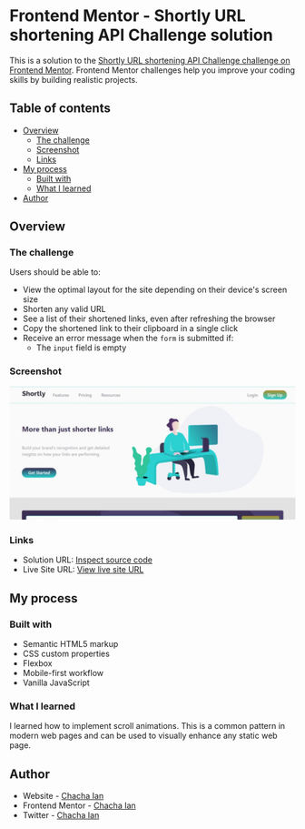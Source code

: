 # Frontend Mentor - Shortly URL shortening API Challenge solution

This is a solution to the [Shortly URL shortening API Challenge challenge on Frontend Mentor](https://www.frontendmentor.io/challenges/url-shortening-api-landing-page-2ce3ob-G). Frontend Mentor challenges help you improve your coding skills by building realistic projects. 

## Table of contents

- [Overview](#overview)
  - [The challenge](#the-challenge)
  - [Screenshot](#screenshot)
  - [Links](#links)
- [My process](#my-process)
  - [Built with](#built-with)
  - [What I learned](#what-i-learned)
- [Author](#author)


## Overview

### The challenge

Users should be able to:

- View the optimal layout for the site depending on their device's screen size
- Shorten any valid URL
- See a list of their shortened links, even after refreshing the browser
- Copy the shortened link to their clipboard in a single click
- Receive an error message when the `form` is submitted if:
  - The `input` field is empty

### Screenshot

![](./images/solution_screenshot.jpeg)

### Links

- Solution URL: [Inspect source code](https://github.com/Dezynre/shortly_url_shortener)
- Live Site URL: [View live site URL](https://dezynre.github.io/shortly_url_shortener/)

## My process

### Built with

- Semantic HTML5 markup
- CSS custom properties
- Flexbox
- Mobile-first workflow
- Vanilla JavaScript


### What I learned

I learned how to implement scroll animations. This is a common pattern in modern web pages and can be used to visually enhance any static web page.

## Author

- Website - [Chacha Ian](https://github.com/Dezynre)
- Frontend Mentor - [Chacha Ian](https://www.frontendmentor.io/profile/Dezynre)
- Twitter - [Chacha Ian](https://www.twitter.com/ExpertChurcher)
